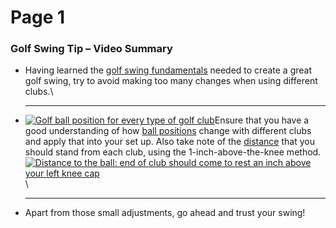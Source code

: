# Page 1



### Golf Swing Tip – Video Summary

*   Having learned the [golf swing fundamentals](https://free-online-golf-tips.com/fundamental-golf-tips/golf-swing-tips/) needed to create a great golf swing, try to avoid making too many changes when using different clubs.\


    ***
*   [![Golf ball position for every type of golf club](https://free-online-golf-tips.com/wp-content/uploads/golf-ball-position-288x288.png)](https://free-online-golf-tips.com/wp-content/uploads/golf-ball-position.png)Ensure that you have a good understanding of how [ball positions](https://free-online-golf-tips.com/fundamental-golf-tips/golf-set-up-tips/correct-golf-ball-position/) change with different clubs and apply that into your set up. Also take note of the [distance](https://free-online-golf-tips.com/fundamental-golf-tips/golf-set-up-tips/correct-distance-to-the-golf-ball/) that you should stand from each club, using the 1-inch-above-the-knee method.[![Distance to the ball: end of club should come to rest an inch above your left knee cap](https://free-online-golf-tips.com/wp-content/uploads/distance-to-golf-ball-288x288.png)](https://free-online-golf-tips.com/wp-content/uploads/distance-to-golf-ball.png)\


    ***
* Apart from those small adjustments, go ahead and trust your swing!
